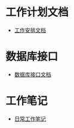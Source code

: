 # 工作计划文档

* [工作安排文档](./doc.md)


# 数据库接口
* [数据库接口文档](./mongodb.md)


# 工作笔记
* [日常工作笔记](./note/index.md)
